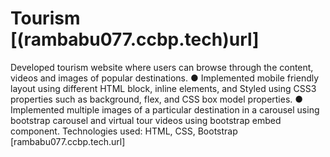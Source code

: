 # Tourism [(rambabu077.ccbp.tech)url]
Developed tourism website where users can browse through the content, videos and images of popular
destinations.
● Implemented mobile friendly layout using different HTML block, inline elements, and Styled using
CSS3 properties such as background, flex, and CSS box model properties.
● Implemented multiple images of a particular destination in a carousel using bootstrap carousel and
virtual tour videos using bootstrap embed component.
Technologies used: HTML, CSS, Bootstrap
[rambabu077.ccbp.tech.url]
